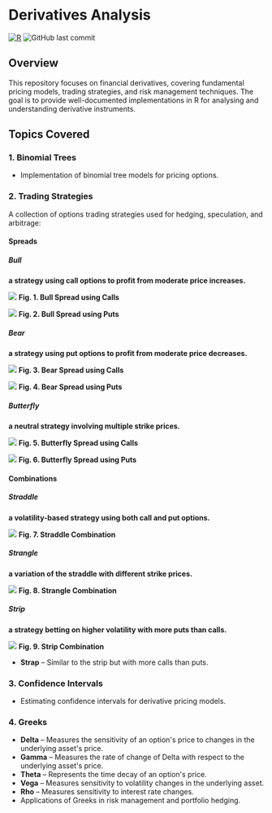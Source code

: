 # Derivatives Analysis

[![R](https://img.shields.io/badge/R-4.x-blue.svg)](https://www.r-project.org/)
![GitHub last commit](https://img.shields.io/github/last-commit/vladislavpyatnitskiy/deRivatives.svg)

## Overview
This repository focuses on financial derivatives, covering fundamental pricing models, trading strategies, and risk management techniques. The goal is to provide well-documented implementations in R for analysing and understanding derivative instruments.

## Topics Covered

### 1. Binomial Trees
- Implementation of binomial tree models for pricing options.

### 2. Trading Strategies
A collection of options trading strategies used for hedging, speculation, and arbitrage:

#### Spreads
##### Bull
**a strategy using call options to profit from moderate price increases.**

  ![](https://github.com/vladislavpyatnitskiy/deRivatives/blob/main/Trading%20Strategies%20Visualisation/Plots/Spreads/Bull%20Spread%20Using%20Calls.png?raw=true)
   **Fig. 1. Bull Spread using Calls**

  ![](https://github.com/vladislavpyatnitskiy/deRivatives/blob/main/Trading%20Strategies%20Visualisation/Plots/Spreads/Bull%20Spread%20Using%20Puts.png?raw=true)
  **Fig. 2. Bull Spread using Puts**
  
##### Bear
**a strategy using put options to profit from moderate price decreases.**

  ![](https://github.com/vladislavpyatnitskiy/deRivatives/blob/main/Trading%20Strategies%20Visualisation/Plots/Spreads/Bear%20Spread%20Using%20Calls.png?raw=true)
   **Fig. 3. Bear Spread using Calls**

  ![](https://github.com/vladislavpyatnitskiy/deRivatives/blob/main/Trading%20Strategies%20Visualisation/Plots/Spreads/Bear%20Spread%20Using%20Puts.png?raw=true)
  **Fig. 4. Bear Spread using Puts**

##### Butterfly
**a neutral strategy involving multiple strike prices.**

  ![](https://github.com/vladislavpyatnitskiy/deRivatives/blob/main/Trading%20Strategies%20Visualisation/Plots/Spreads/Butterfly%20Spread%20Using%20Calls.png?raw=true)
   **Fig. 5. Butterfly Spread using Calls**

  ![](https://github.com/vladislavpyatnitskiy/deRivatives/blob/main/Trading%20Strategies%20Visualisation/Plots/Spreads/Butterfly%20Spread%20Using%20Puts.png?raw=true)
  **Fig. 6. Butterfly Spread using Puts**

#### Combinations
##### Straddle
**a volatility-based strategy using both call and put options.**

  ![](https://github.com/vladislavpyatnitskiy/deRivatives/blob/main/Trading%20Strategies%20Visualisation/Plots/Combos/Straddle%20Combination.png?raw=true)
   **Fig. 7. Straddle Combination**

##### Strangle
**a variation of the straddle with different strike prices.**

  ![](https://github.com/vladislavpyatnitskiy/deRivatives/blob/main/Trading%20Strategies%20Visualisation/Plots/Combos/Strangle%20Combination.png?raw=true)
   **Fig. 8. Strangle Combination**

##### Strip
**a strategy betting on higher volatility with more puts than calls.**

  ![](https://github.com/vladislavpyatnitskiy/deRivatives/blob/main/Trading%20Strategies%20Visualisation/Plots/Combos/Strip.png?raw=true)
   **Fig. 9. Strip Combination**

- **Strap** – Similar to the strip but with more calls than puts.

### 3. Confidence Intervals
- Estimating confidence intervals for derivative pricing models.

### 4. Greeks
- **Delta** – Measures the sensitivity of an option's price to changes in the underlying asset's price.
- **Gamma** – Measures the rate of change of Delta with respect to the underlying asset's price.
- **Theta** – Represents the time decay of an option's price.
- **Vega** – Measures sensitivity to volatility changes in the underlying asset.
- **Rho** – Measures sensitivity to interest rate changes.
- Applications of Greeks in risk management and portfolio hedging.
